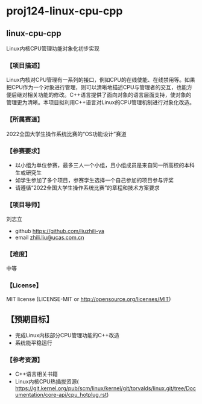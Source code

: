 # proj124-linux-cpu-cpp

## linux-cpu-cpp
Linux内核CPU管理功能对象化初步实现

### 【项目描述】
Linux内核对CPU管理有一系列的接口，例如CPU的在线使能、在线禁用等。如果把CPU作为一个对象进行管理，则可以清晰地描述CPU与管理者的交互，也能方便后继对相关功能的修改。C++语言提供了面向对象的语言层面支持，使对象的管理更为清晰。本项目拟利用C++语言对Linux的CPU管理机制进行对象化改造。

### 【所属赛道】
2022全国大学生操作系统比赛的“OS功能设计”赛道

### 【参赛要求】
- 以小组为单位参赛，最多三人一个小组，且小组成员是来自同一所高校的本科生或研究生
- 如学生参加了多个项目，参赛学生选择一个自己参加的项目参与评奖
- 请遵循“2022全国大学生操作系统比赛”的章程和技术方案要求

### 【项目导师】
刘志立
- github https://github.com/liuzhili-ya
- email zhili.liu@ucas.com.cn

### 【难度】
中等

### 【License】
MIT license (LICENSE-MIT or http://opensource.org/licenses/MIT)  

## 【预期目标】
- 完成Linux内核部分CPU管理功能的C++改造
- 系统能平稳运行

### 【参考资源】
- C++语言相关书籍
- Linux内核CPU热插拔资源(
https://git.kernel.org/pub/scm/linux/kernel/git/torvalds/linux.git/tree/Documentation/core-api/cpu_hotplug.rst)
